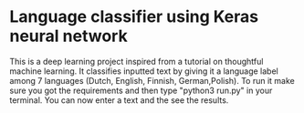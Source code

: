 # Language classifier using Keras neural network
This is a deep learning project inspired from a tutorial on thoughtful machine learning.
It classifies inputted text by giving it a language label among 7 languages (Dutch, English, Finnish, German,Polish).
To run it make sure you got the requirements and then type "python3 run.py" in your terminal.
You can now enter a text and the see the results. 
